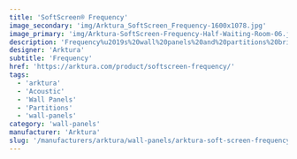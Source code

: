 ```yaml
---
title: 'SoftScreen® Frequency'
image_secondary: 'img/Arktura_SoftScreen_Frequency-1600x1078.jpg'
image_primary: 'img/Arktura-SoftScreen-Frequency-Half-Waiting-Room-06.jpg'
description: 'Frequency%u2019s%20wall%20panels%20and%20partitions%20bring%20the%20digital%20world%20into%20reality.%20With%20a%20design%20that%20starts%20off%20intense%20and%20fades%20away%2C%20you%20can%20create%20a%20dynamic%20pattern%20that%u2019s%20sure%20to%20catch%20eyes.%20These%20panels%20can%20be%20either%20fixed%20into%20place%20cable%20hung%2C%20wall%20mounted%2C%20or%20set%20on%20a%20track%20to%20serve%20as%20operable%20dividers.%20No%20matter%20how%20they%20are%20mounted%2C%20you%u2019ll%20get%20targeted%20sound%20control%20where%20you%20need%20it%20due%20to%20their%20Soft%20Sound%20material.%20Frequency%20is%20available%20in%20full%20and%20half%20pattern%20panels%20to%20provide%20flexibility%20in%20acoustic%20performance%20and%20peace%20of%20mind.%20%A0'
designer: 'Arktura'
subtitle: 'Frequency'
href: 'https://arktura.com/product/softscreen-frequency/'
tags:
  - 'arktura'
  - 'Acoustic'
  - 'Wall Panels'
  - 'Partitions'
  - 'wall-panels'
category: 'wall-panels'
manufacturer: 'Arktura'
slug: '/manufacturers/arktura/wall-panels/arktura-soft-screen-frequency'
---
```

